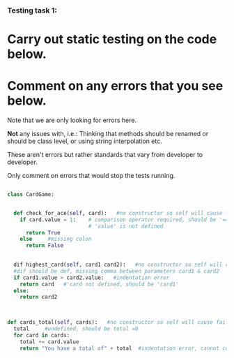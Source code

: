 ### Testing task 1:

# Carry out static testing on the code below.
# Comment on any errors that you see below.

Note that we are only looking for errors here.

**Not** any issues with, i.e.: 
Thinking that methods should be renamed or should be class level, or using string interpolation etc. 

These aren't errors but rather standards that vary from developer to developer. 

Only comment on errors that would stop the tests running.

```python

class CardGame:


  def check_for_ace(self, card):   #no constructor so self will cause fail
    if card.value = 1:    # comparison operator required, should be '==' instead of '='
                          # 'value' is not defined
      return True
    else     #missing colon
      return False
   

  dif highest_card(self, card1 card2):   #no constructor so self will cause fail
  #dif should be def, missing comma between parameters card1 & card2
  if card1.value > card2.value:   #indentation error
    return card   #'card not defined, should be 'card1'
  else:
    return card2
  


def cards_total(self, cards):   #no constructor so self will cause fail, indentation is outwith Class
  total     #undefined, should be total =0
  for card in cards:
    total += card.value
    return "You have a total of" + total  #indentation error, cannot concatinate a string with an int in this way.
  
```
